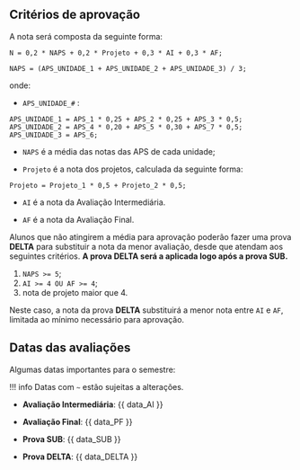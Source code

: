 <style>
section.progress-section.show {
    width: 1024px;
}


section.progress-section.show iframe {
    width: 100%;
    height: 80vh;
}

</style>

## Critérios de aprovação

A nota será composta da seguinte forma:

```
N = 0,2 * NAPS + 0,2 * Projeto + 0,3 * AI + 0,3 * AF;

NAPS = (APS_UNIDADE_1 + APS_UNIDADE_2 + APS_UNIDADE_3) / 3;
```

onde:

* `APS_UNIDADE_#` :
```
APS_UNIDADE_1 = APS_1 * 0,25 + APS_2 * 0,25 + APS_3 * 0,5;
APS_UNIDADE_2 = APS_4 * 0,20 + APS_5 * 0,30 + APS_7 * 0,5;
APS_UNIDADE_3 = APS_6;
```

* `NAPS` é a média das notas das APS de cada unidade;

* `Projeto` é a nota dos projetos, calculada da seguinte forma:

```
Projeto = Projeto_1 * 0,5 + Projeto_2 * 0,5;
```

* `AI` é a nota da Avaliação Intermediária.

* `AF` é a nota da Avaliação Final.

Alunos que não atingirem a média para aprovação poderão fazer uma prova **DELTA** para substituir a nota da menor avaliação, desde que atendam aos seguintes critérios. **A prova DELTA será a aplicada logo após a prova SUB.**

1. `NAPS >= 5`;
2. `AI >= 4 OU AF >= 4`;
3. nota de projeto maior que 4.

Neste caso, a nota da prova **DELTA** substituirá a menor nota entre `AI` e `AF`, limitada ao mínimo necessário para aprovação.

## Datas das avaliações

Algumas datas importantes para o semestre:

!!! info
    Datas com `~` estão sujeitas a alterações.

* **Avaliação Intermediária**: {{ data_AI }}

* **Avaliação Final**: {{ data_PF }}

* **Prova SUB**: {{ data_SUB }}

* **Prova DELTA**: {{ data_DELTA }}


